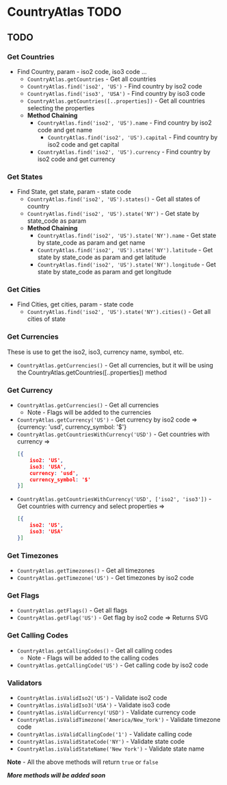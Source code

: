 # CountryAtlas TODO

## TODO
### Get Countries
- Find Country, param - iso2 code, iso3 code ...
    - `CountryAtlas.getCountries` - Get all countries
    - `CountryAtlas.find('iso2', 'US')` - Find country by iso2 code
    - `CountryAtlas.find('iso3', 'USA')` - Find country by iso3 code
    - `CountryAtlas.getCountries([..properties])` - Get all countries selecting the properties
    - **Method Chaining**
      - `CountryAtlas.find('iso2', 'US').name` - Find country by iso2 code and get name
         - `CountryAtlas.find('iso2', 'US').capital` - Find country by iso2 code and get capital
      - `CountryAtlas.find('iso2', 'US').currency` - Find country by iso2 code and get currency

### Get States
- Find State, get state, param - state code
    - `CountryAtlas.find('iso2', 'US').states()` - Get all states of country
    - `CountryAtlas.find('iso2', 'US').state('NY')` - Get state by state_code as param
    - **Method Chaining**
      - `CountryAtlas.find('iso2', 'US').state('NY').name` - Get state by state_code as param and get name
      - `CountryAtlas.find('iso2', 'US').state('NY').latitude` - Get state by state_code as param and get latitude
      - `CountryAtlas.find('iso2', 'US').state('NY').longitude` - Get state by state_code as param and get longitude

### Get Cities
- Find Cities, get cities, param - state code
    - `CountryAtlas.find('iso2', 'US').state('NY').cities()` - Get all cities of state

### Get Currencies
These is use to get the iso2, iso3, currency name, symbol, etc.
- `CountryAtlas.getCurrencies()` - Get all currencies, but it will be using the CountryAtlas.getCountries([..properties]) method

### Get Currency
- `CountryAtlas.getCurrencies()` - Get all currencies
  - Note - Flags will be added to the currencies 
- `CountryAtlas.getCurrency('US')` - Get currency by iso2 code => {currency: 'usd', currency_symbol: '$'}
- `CountryAtlas.getCountriesWithCurrency('USD')` - Get countries with currency => 
    ```json 
    [{
        iso2: 'US', 
        iso3: 'USA', 
        currency: 'usd', 
        currency_symbol: '$'
    }]
    ```
- `CountryAtlas.getCountriesWithCurrency('USD', ['iso2', 'iso3'])` - Get countries with currency and select properties => 
    ```json 
    [{
        iso2: 'US', 
        iso3: 'USA'
    }]
    ```

### Get Timezones
- `CountryAtlas.getTimezones()` - Get all timezones
- `CountryAtlas.getTimezone('US')` - Get timezones by iso2 code

### Get Flags
- `CountryAtlas.getFlags()` - Get all flags
- `CountryAtlas.getFlag('US')` - Get flag by iso2 code => Returns SVG

### Get Calling Codes
- `CountryAtlas.getCallingCodes()` - Get all calling codes
    - Note - Flags will be added to the calling codes
- `CountryAtlas.getCallingCode('US')` - Get calling code by iso2 code

### Validators
- `CountryAtlas.isValidIso2('US')` - Validate iso2 code
- `CountryAtlas.isValidIso3('USA')` - Validate iso3 code
- `CountryAtlas.isValidCurrency('USD')` - Validate currency code
- `CountryAtlas.isValidTimezone('America/New_York')` - Validate timezone code
- `CountryAtlas.isValidCallingCode('1')` - Validate calling code
- `CountryAtlas.isValidStateCode('NY')` - Validate state code
- `CountryAtlas.isValidStateName('New York')` - Validate state name

**Note** - All the above methods will return `true` or `false`

***More methods will be added soon***